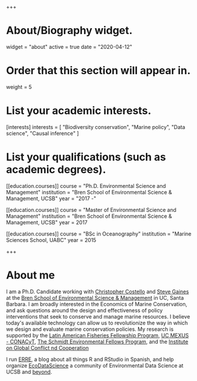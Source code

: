 +++
# About/Biography widget.
widget = "about"
active = true
date = "2020-04-12"

# Order that this section will appear in.
weight = 5

# List your academic interests.
[interests]
  interests = [
    "Biodiversity conservation",
    "Marine policy",
    "Data science",
    "Causal inference"
  ]

# List your qualifications (such as academic degrees).
[[education.courses]]
  course = "Ph.D. Environmental Science and Management"
  institution = "Bren School of Environmental Science & Management, UCSB"
  year = "2017 -"

[[education.courses]]
  course = "Master of Environmental Science and Management"
  institution = "Bren School of Environmental Science & Management, UCSB"
  year = 2017

[[education.courses]]
  course = "BSc in Oceanography"
  institution = "Marine Sciences School, UABC"
  year = 2015

 
+++

# About me

I am a Ph.D. Candidate working with [Christopher Costello](https://christopherjcostello.com/) and [Steve Gaines](http://gaineslab.msi.ucsb.edu/) at the [Bren School of Environmental Science & Management](bren.ucsb.edu) in UC, Santa Barbara. I am broadly interested in the Economics of Marine Conservation, and ask questions around the design and effectiveness of policy interventions that seek to conserve and manage marine resources. I believe today's available technology can allow us to revolutionize the way in which we design and evaluate marine conservation policies. My research is supported by the [Latin American Fisheries Fellowship Program](http://www.laff.bren.ucsb.edu), [UC MEXUS - CONACyT](https://ucmexus.ucr.edu/), [The Schmidt Environmental Fellows Program](https://ucmexus.ucr.edu/), and the [Institute on Global Conflict nd Cooperation ](https://igcc.ucsd.edu/funding/who-igcc-funds/fellows.html)

I run [ERRE](https://www.erre-esp.org/), a blog about all things R and RStudio in Spanish, and help organize [EcoDataScience](http://eco-data-science.github.io/) a community of Environmental Data Science at UCSB and [beyond](https://github.com/eco-data-science/community_survey).
